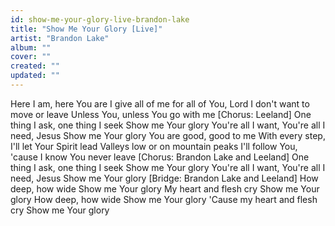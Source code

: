 ```yaml
---
id: show-me-your-glory-live-brandon-lake
title: "Show Me Your Glory [Live]"
artist: "Brandon Lake"
album: ""
cover: ""
created: ""
updated: ""
---
```


Here I am, here You are
I give all of me for all of You, Lord
I don't want to move or leave
Unless You, unless You go with me
[Chorus: Leeland]
One thing I ask, one thing I seek
Show me Your glory
You're all I want, You're all I need, Jesus
Show me Your glory
You are good, good to me
With every step, I'll let Your Spirit lead
Valleys low or on mountain peaks
I'll follow You, 'cause I know You never leave
[Chorus: Brandon Lake and Leeland]
One thing I ask, one thing I seek
Show me Your glory
You're all I want, You're all I need, Jesus
Show me Your glory
[Bridge: Brandon Lake and Leeland]
How deep, how wide
Show me Your glory
My heart and flesh cry
Show me Your glory
How deep, how wide
Show me Your glory
'Cause my heart and flesh cry
Show me Your glory